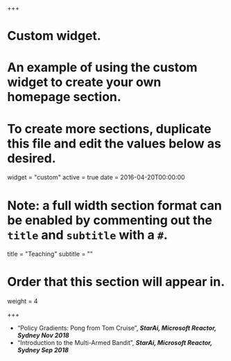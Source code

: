 +++
# Custom widget.
# An example of using the custom widget to create your own homepage section.
# To create more sections, duplicate this file and edit the values below as desired.
widget = "custom"
active = true
date = 2016-04-20T00:00:00

# Note: a full width section format can be enabled by commenting out the `title` and `subtitle` with a `#`.
title = "Teaching"
subtitle = ""

# Order that this section will appear in.
weight = 4

+++

* “Policy Gradients: Pong from Tom Cruise”, **_StarAi, Microsoft Reactor, Sydney Nov 2018_**
* “Introduction to the Multi-Armed Bandit”, **_StarAi, Microsoft Reactor, Sydney Sep 2018_**
